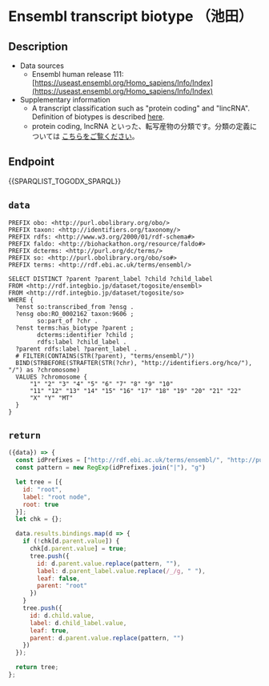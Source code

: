 # Ensembl transcript biotype （池田）

## Description

- Data sources
    - Ensembl human release 111: [https://useast.ensembl.org/Homo_sapiens/Info/Index](https://useast.ensembl.org/Homo_sapiens/Info/Index)
- Supplementary information
 	- A transcript classification such as "protein coding" and "lincRNA". Definition of biotypes is described [here](http://useast.ensembl.org/info/genome/genebuild/biotypes.html).
	- protein coding, lncRNA といった、転写産物の分類です。分類の定義については [こちらをご覧ください](http://useast.ensembl.org/info/genome/genebuild/biotypes.html)。

## Endpoint

{{SPARQLIST_TOGODX_SPARQL}}

## `data`

```sparql
PREFIX obo: <http://purl.obolibrary.org/obo/>
PREFIX taxon: <http://identifiers.org/taxonomy/>
PREFIX rdfs: <http://www.w3.org/2000/01/rdf-schema#>
PREFIX faldo: <http://biohackathon.org/resource/faldo#>
PREFIX dcterms: <http://purl.org/dc/terms/>
PREFIX so: <http://purl.obolibrary.org/obo/so#>
PREFIX terms: <http://rdf.ebi.ac.uk/terms/ensembl/>

SELECT DISTINCT ?parent ?parent_label ?child ?child_label
FROM <http://rdf.integbio.jp/dataset/togosite/ensembl>
FROM <http://rdf.integbio.jp/dataset/togosite/so>
WHERE {
  ?enst so:transcribed_from ?ensg .
  ?ensg obo:RO_0002162 taxon:9606 ;
        so:part_of ?chr .
  ?enst terms:has_biotype ?parent ;
        dcterms:identifier ?child ;
        rdfs:label ?child_label .
  ?parent rdfs:label ?parent_label .
  # FILTER(CONTAINS(STR(?parent), "terms/ensembl/"))
  BIND(STRBEFORE(STRAFTER(STR(?chr), "http://identifiers.org/hco/"), "/") as ?chromosome)
  VALUES ?chromosome {
      "1" "2" "3" "4" "5" "6" "7" "8" "9" "10"
      "11" "12" "13" "14" "15" "16" "17" "18" "19" "20" "21" "22"
      "X" "Y" "MT"
  }
}
```

## `return`

```javascript
({data}) => {
  const idPrefixes = ["http://rdf.ebi.ac.uk/terms/ensembl/", "http://purl.obolibrary.org/obo/", "http://ensembl.org/glossary/"];
  const pattern = new RegExp(idPrefixes.join("|"), "g")

  let tree = [{
    id: "root",
    label: "root node",
    root: true
  }];
  let chk = {};

  data.results.bindings.map(d => {
    if (!chk[d.parent.value]) {
      chk[d.parent.value] = true;
      tree.push({
        id: d.parent.value.replace(pattern, ""),
        label: d.parent_label.value.replace(/_/g, " "),
        leaf: false,
        parent: "root"
      })
    }
    tree.push({
      id: d.child.value,
      label: d.child_label.value,
      leaf: true,
      parent: d.parent.value.replace(pattern, "")
    })
  });

  return tree;
};
```
